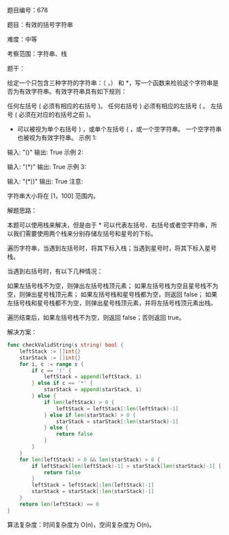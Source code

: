 题目编号：678

题目：有效的括号字符串

难度：中等

考察范围：字符串、栈

题干：

给定一个只包含三种字符的字符串：（ ，） 和 *，写一个函数来检验这个字符串是否为有效字符串。有效字符串具有如下规则：

任何左括号 ( 必须有相应的右括号 )。
任何右括号 ) 必须有相应的左括号 ( 。
左括号 ( 必须在对应的右括号之前 )。
* 可以被视为单个右括号 ) ，或单个左括号 ( ，或一个空字符串。
一个空字符串也被视为有效字符串。
示例 1:

输入: "()"
输出: True
示例 2:

输入: "(*)"
输出: True
示例 3:

输入: "(*))"
输出: True
注意:

字符串大小将在 [1，100] 范围内。

解题思路：

本题可以使用栈来解决，但是由于 * 可以代表左括号、右括号或者空字符串，所以我们需要使用两个栈来分别存储左括号和星号的下标。

遍历字符串，当遇到左括号时，将其下标入栈；当遇到星号时，将其下标入星号栈。

当遇到右括号时，有以下几种情况：

如果左括号栈不为空，则弹出左括号栈顶元素；
如果左括号栈为空且星号栈不为空，则弹出星号栈顶元素；
如果左括号栈和星号栈都为空，则返回 false；
如果左括号栈和星号栈都不为空，则弹出星号栈顶元素，并将左括号栈顶元素出栈。

遍历结束后，如果左括号栈不为空，则返回 false；否则返回 true。

解决方案：

```go
func checkValidString(s string) bool {
    leftStack := []int{}
    starStack := []int{}
    for i, c := range s {
        if c == '(' {
            leftStack = append(leftStack, i)
        } else if c == '*' {
            starStack = append(starStack, i)
        } else {
            if len(leftStack) > 0 {
                leftStack = leftStack[:len(leftStack)-1]
            } else if len(starStack) > 0 {
                starStack = starStack[:len(starStack)-1]
            } else {
                return false
            }
        }
    }
    for len(leftStack) > 0 && len(starStack) > 0 {
        if leftStack[len(leftStack)-1] > starStack[len(starStack)-1] {
            return false
        }
        leftStack = leftStack[:len(leftStack)-1]
        starStack = starStack[:len(starStack)-1]
    }
    return len(leftStack) == 0
}
```

算法复杂度：时间复杂度为 O(n)，空间复杂度为 O(n)。